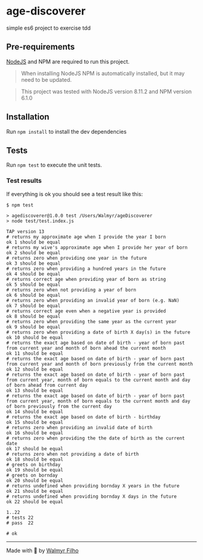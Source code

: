 # age-discoverer
simple es6 project to exercise tdd

## Pre-requirements

[NodeJS](https://nodejs.org/) and NPM are required to run this project.

> When installing NodeJS NPM is automatically installed, but it may need to be updated.

> This project was tested with NodeJS version 8.11.2 and NPM version 6.1.0

## Installation

Run `npm install` to install the dev dependencies

## Tests

Run `npm test` to execute the unit tests.

### Test results

If everything is ok you should see a test result like this:

```
$ npm test

> agediscoverer@1.0.0 test /Users/Walmyr/ageDiscoverer
> node test/test.index.js

TAP version 13
# returns my approximate age when I provide the year I born
ok 1 should be equal
# returns my wive's approximate age when I provide her year of born
ok 2 should be equal
# returns zero when providing one year in the future
ok 3 should be equal
# returns zero when providing a hundred years in the future
ok 4 should be equal
# returns correct age when providing year of born as string
ok 5 should be equal
# returns zero when not providing a year of born
ok 6 should be equal
# returns zero when providing an invalid year of born (e.g. NaN)
ok 7 should be equal
# returns correct age even when a negative year is provided
ok 8 should be equal
# returns zero when providing the same year as the current year
ok 9 should be equal
# returns zero when providing a date of birth X day(s) in the future
ok 10 should be equal
# returns the exact age based on date of birth - year of born past from current year and month of born ahead the current month
ok 11 should be equal
# returns the exact age based on date of birth - year of born past from current year and month of born previously from the current month
ok 12 should be equal
# returns the exact age based on date of birth - year of born past from current year, month of born equals to the current month and day of born ahead from current day
ok 13 should be equal
# returns the exact age based on date of birth - year of born past from current year, month of born equals to the current month and day of born previously from the current day
ok 14 should be equal
# returns the exact age based on date of birth - birthday
ok 15 should be equal
# returns zero when providing an invalid date of birth
ok 16 should be equal
# returns zero when providing the the date of birth as the current date
ok 17 should be equal
# returns zero when not providing a date of birth
ok 18 should be equal
# greets on birthday
ok 19 should be equal
# greets on bornday
ok 20 should be equal
# returns undefined when providing bornday X years in the future
ok 21 should be equal
# returns undefined when providing bornday X days in the future
ok 22 should be equal

1..22
# tests 22
# pass  22

# ok
```
___

Made with 💚 by [Walmyr Filho](http://walmyr-filho.com)
